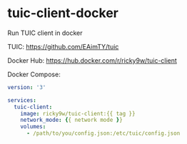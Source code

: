 # tuic-client-docker
Run TUIC client in docker

TUIC: https://github.com/EAimTY/tuic

Docker Hub: https://hub.docker.com/r/ricky9w/tuic-client

Docker Compose:
```yaml
version: '3'

services:
  tuic-client:
    image: ricky9w/tuic-client:{{ tag }}
    network_mode: {{ network mode }}
    volumes:
      - /path/to/you/config.json:/etc/tuic/config.json
```
